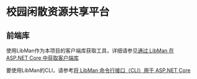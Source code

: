# 校园闲散资源共享平台
 
## 前端库

使用LibMan作为本项目的客户端库获取工具，详细请参见[通过 LibMan 在 ASP.NET Core 中获取客户端库](https://docs.microsoft.com/zh-cn/aspnet/core/client-side/libman)

要使用LibMan的CLI，请参考[将 LibMan 命令行接口（CLI）用于 ASP.NET Core](https://docs.microsoft.com/zh-cn/aspnet/core/client-side/libman/libman-cli)
